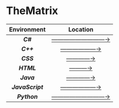 # TheMatrix

| Environment      | Location                                                                                    |
|:----------------:|:-------------------------------------------------------------------------------------------:|
| **_C#_**         | [—————————→](https://github.com/Landon-Brown1/CodeDump/tree/master/C%23 "C#")                       |
| **_C++_**        | [——————→](https://github.com/Landon-Brown1/CodeDump/tree/master/C%2B%2B "C++")                  |
| **_CSS_**        | [————→](https://github.com/Landon-Brown1/CodeDump/tree/master/CSS "CSS")                      |
| **_HTML_**       | [———→](https://github.com/Landon-Brown1/CodeDump/tree/master/HTML "HTML")                   |
| **_Java_**       | [————→](https://github.com/Landon-Brown1/CodeDump/tree/master/Java "Java")                   |
| **_JavaScript_** | [——————→](https://github.com/Landon-Brown1/CodeDump/tree/master/Javascript "JavaScript") |
| **_Python_**     | [—————————→](https://github.com/Landon-Brown1/CodeDump/tree/master/Python "Python")             |